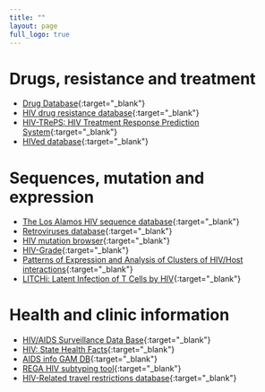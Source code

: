 ```yaml
---
title: ""
layout: page
full_logo: true
---
```


# Drugs, resistance and treatment
* [Drug Database](https://clinicalinfo.hiv.gov/en/drugs){:target="_blank"}
* [HIV drug resistance database](https://hivdb.stanford.edu/){:target="_blank"}
* [HIV-TRePS: HIV Treatment Response Prediction System](https://www.hivrdi.org/treps/login.php){:target="_blank"}
* [HIVed database](https://hivlatency.erc.monash.edu/){:target="_blank"}

# Sequences, mutation and expression
* [The Los Alamos HIV sequence database](http://www.hiv.lanl.gov/){:target="_blank"}
* [Retroviruses database](https://www.ncbi.nlm.nih.gov/genome/viruses/retroviruses/){:target="_blank"}
* [HIV mutation browser](https://hivmut.org/){:target="_blank"}
* [HIV-Grade](https://www.hiv-grade.de/cms/grade/homepage/){:target="_blank"}
* [Patterns of Expression and Analysis of Clusters of HIV/Host interactions](https://peachi.unil.ch/){:target="_blank"}
* [LITCHi: Latent Infection of T Cells by HIV](https://litchi.unil.ch/){:target="_blank"}


# Health and clinic information
* [HIV/AIDS Surveillance Data Base](https://www.census.gov/data-tools/demo/hiv/#/map){:target="_blank"}
* [HIV: State Health Facts](https://www.kff.org/state-category/hivaids/){:target="_blank"}
* [AIDS info GAM DB](https://onlinedb.unaids.org/gam/libraries/aspx/home.aspx){:target="_blank"}
* [REGA HIV subtyping tool](https://www.genomedetective.com/app/typingtool/hiv){:target="_blank"}
* [HIV-Related travel restrictions database](https://www.hivtravel.org/){:target="_blank"}

